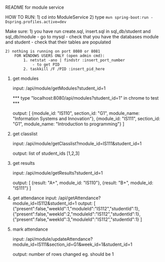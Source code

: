 README for module service

HOW TO RUN: 
    1) cd into ModuleService
    2) type ```mvn spring-boot:run -Dspring.profiles.active=dev```

Make sure:
    1) you have run create.sql, insert.sql in sql_db/student and sql_db/module
        - go to mysql
        - check that you have the databases module and student
        - check that their tables are populated

    2) nothing is running on port 8080 or 8081
        FOR WINDOWS USERS ONLY (open admin cmd):
            1. netstat -ano | findstr :insert_port_number
                - to get PID   
            2. taskkill /F /PID :insert_pid_here  



1) get modules 

    input: /api/module/getModules?student_id=1

    *** type "localhost:8080/api/modules?student_id=1" in chrome to test ***

    output: [
        {module_id: "IS110", section_id: "G1", module_name: "Information Systems and Innovation"},
        {module_id: "IS111", section_id: "G1", module_name: "Introduction to programming"}
    ]

2) get classlist
    
    input: /api/module/getClasslist?module_id=IS111&student_id=1

    output: list of student_ids 
        [1,2,3] 

3) get results

    input: /api/module/getResults?student_id=1

    output: [
        {result: "A+", module_id: "IS110"},
        {result: "B+", module_id: "IS111"}
    ]

4) get attendance
    input: /api/getAttendance?module_id=IS112&student_id=1
    output: [
        {"present":false,"weekId":1,"moduleId":"IS112","studentId":1},{"present":false,"weekId":2,"moduleId":"IS112","studentId":1},{"present":false,"weekId":3,"moduleId":"IS112","studentId":1}
    ]

5) mark attendance

    input: /api/module/updateAttendance?module_id=IS111&section_id=G1&week_id=1&student_id=1

    output: number of rows changed
        eg. should be 1

